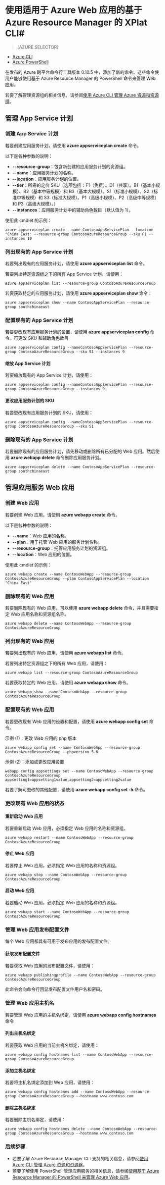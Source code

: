 <properties
	pageTitle="适用于 Azure Web 应用的基于 Azure Resource Manager 的跨平台命令行工具 | Azure"
	description="了解如何使用新的基于 Azure Resource Manager 的跨平台命令行工具来管理 Azure Web 应用。"
	services="app-service\web"
	documentationCenter=""
	authors="ahmedelnably"
	manager="stefsch"
	editor=""/>  


<tags
	ms.service="app-service-web"
	ms.workload="web"
	ms.tgt_pltfrm="na"
	ms.devlang="na"
	ms.topic="article"
	ms.date="09/29/2016"
	wacn.date=""
	ms.author="aelnably"/>  


# 使用适用于 Azure Web 应用的基于 Azure Resource Manager 的 XPlat CLI#

> [AZURE.SELECTOR]
- [Azure CLI](/documentation/articles/app-service-web-app-azure-resource-manager-xplat-cli/)
- [Azure PowerShell](/documentation/articles/app-service-web-app-azure-resource-manager-powershell/)

在发布的 Azure 跨平台命令行工具版本 0.10.5 中，添加了新的命令。这些命令使用户能够使用基于 Azure Resource Manager 的 PowerShell 命令来管理 Web 应用。

若要了解管理资源组的相关信息，请参阅[使用 Azure CLI 管理 Azure 资源和资源组](/documentation/articles/xplat-cli-azure-resource-manager/)。


## 管理 App Service 计划 ##

### 创建 App Service 计划 ###
若要创建应用服务计划，请使用 **azure appserviceplan create** 命令。

以下是各种参数的说明：

- 	**--resource-group**：包含新创建的应用服务计划的资源组。
- 	**--name**：应用服务计划的名称。
- 	**--location**：应用服务计划的位置。
- 	**--tier**：所需的定价 SKU（选项包括：F1（免费）。D1（共享）。B1（基本小规模）、B2（基本中等规模）和 B3（基本大规模）。S1（标准小规模）、S2（标准中等规模）和 S3（标准大规模）。P1（高级小规模）、P2（高级中等规模）和 P3（高级大规模）。）
- 	**--instances**：应用服务计划中的辅助角色数目（默认值为 1）。

使用此 cmdlet 的示例：

    azure appserviceplan create --name ContosoAppServicePlan --location "China East" --resource-group ContosoAzureResourceGroup --sku P1 --instances 10

### 列出现有的 App Service 计划 ###

若要列出现有的应用服务计划，请使用 **azure appserviceplan list** 命令。

若要列出特定资源组之下的所有 App Service 计划，请使用：

    azure appserviceplan list --resource-group ContosoAzureResourceGroup

若要获取特定的应用服务计划，请使用 **azure appserviceplan show** 命令：

    azure appserviceplan show --name ContosoAppServicePlan --resource-group southchinaeast

### 配置现有的 App Service 计划 ###

若要更改现有应用服务计划的设置，请使用 **azure appserviceplan config** 命令。可更改 SKU 和辅助角色数目

    azure appserviceplan config --nameContosoAppServicePlan --resource-group ContosoAzureResourceGroup --sku S1 --instances 9

#### 缩放 App Service 计划 ####

若要缩放现有的 App Service 计划，请使用：

    azure appserviceplan config --nameContosoAppServicePlan --resource-group ContosoAzureResourceGroup --instances 9

#### 更改应用服务计划的 SKU ####

若要更改现有应用服务计划的 SKU，请使用：

    azure appserviceplan config --nameContosoAppServicePlan --resource-group ContosoAzureResourceGroup --sku S1


### 删除现有的 App Service 计划 ###

若要删除现有的应用服务计划，请先移动或删除所有已分配的 Web 应用。然后使用 **azure webapp delete** 命令删除应用服务计划。

    azure appserviceplan delete --name ContosoAppServicePlan --resource-group southchinaeast

## 管理应用服务 Web 应用 ##

### 创建 Web 应用 ###

若要创建 Web 应用，请使用 **azure webapp create** 命令。

以下是各种参数的说明：

- **--name**：Web 应用的名称。
- **--plan**：用于托管 Web 应用的服务计划名称。
- **--resource-group**：托管应用服务计划的资源组。
- **--location**：Web 应用的位置。

使用此 cmdlet 的示例：

    azure webapp create --name ContosoWebApp --resource-group ContosoAzureResourceGroup --plan ContosoAppServicePlan --location "China East"

### 删除现有的 Web 应用 ###

若要删除现有的 Web 应用，可以使用 **azure webapp delete** 命令，并且需要指定 Web 应用名称和资源组名称。

    azure webapp delete --name ContosoWebApp --resource-group ContosoAzureResourceGroup

### 列出现有的 Web 应用 ###

若要列出现有的 Web 应用，请使用 **azure webapp list** 命令。

若要列出特定资源组之下的所有 Web 应用，请使用：

    azure webapp list --resource-group ContosoAzureResourceGroup

若要获取特定的 Web 应用，请使用 **azure webapp show** 命令。

    azure webapp show --name ContosoWebApp --resource-group ContosoAzureResourceGroup

### 配置现有的 Web 应用 ###

若要更改现有 Web 应用的设置和配置，请使用 **azure webapp config set** 命令。

示例 (1)：更改 Web 应用的 php 版本

	azure webapp config set --name ContosoWebApp --resource-group ContosoAzureResourceGroup --phpversion 5.6

示例 (2)：添加或更改应用设置

	webapp config appsettings set --name ContosoWebApp --resource-group ContosoAzureResourceGroup appsetting1=appsetting1value,appsetting2=appsetting2value

若要了解可更改的其他配置，请使用 **azure webapp config set -h** 命令。

### 更改现有 Web 应用的状态 ###

#### 重新启动 Web 应用 ####

若要重新启动 Web 应用，必须指定 Web 应用的名称和资源组。

    azure webapp restart --name ContosoWebApp --resource-group ContosoAzureResourceGroup

#### 停止 Web 应用 ####

若要停止 Web 应用，必须指定 Web 应用的名称和资源组。

    azure webapp stop --name ContosoWebApp --resource-group ContosoAzureResourceGroup

#### 启动 Web 应用 ####

若要启动 Web 应用，必须指定 Web 应用的名称和资源组。

    azure webapp start --name ContosoWebApp --resource-group ContosoAzureResourceGroup

### 管理 Web 应用发布配置文件 ###

每个 Web 应用都具有可用于发布应用的发布配置文件。

#### 获取发布配置文件 ####

若要获取 Web 应用的发布配置文件，请使用：

    azure webapp publishingprofile --name ContosoWebApp --resource-group ContosoAzureResourceGroup

此命令会向命令行回显发布配置文件用户名和密码。

### 管理 Web 应用主机名 ###

若要管理 Web 应用的主机名绑定，请使用 **azure webapp config hostnames** 命令

#### 列出主机名绑定 ####

若要获取 Web 应用的当前主机名绑定，请使用：

    azure webapp config hostnames list --name ContosoWebApp --resource-group ContosoAzureResourceGroup

#### 添加主机名绑定 ####

若要将主机名绑定添加到 Web 应用，请使用：

    azure webapp config hostnames add --name ContosoWebApp --resource-group ContosoAzureResourceGroup --hostname www.contoso.com

#### 删除主机名绑定 ####

若要删除主机名绑定，请使用：

    azure webapp config hostnames delete --name ContosoWebApp --resource-group ContosoAzureResourceGroup --hostname www.contoso.com

### 后续步骤 ###
- 若要了解 Azure Resource Manager CLI 支持的相关信息，请参阅[使用 Azure CLI 管理 Azure 资源和资源组](/documentation/articles/xplat-cli-azure-resource-manager/)。
- 若要了解使用 PowerShell 管理应用服务的相关信息，请参阅[使用基于 Azure Resource Manager 的 PowerShell 来管理 Azure Web 应用](/documentation/articles/app-service-web-app-azure-resource-manager-powershell/)。

<!---HONumber=Mooncake_1024_2016-->